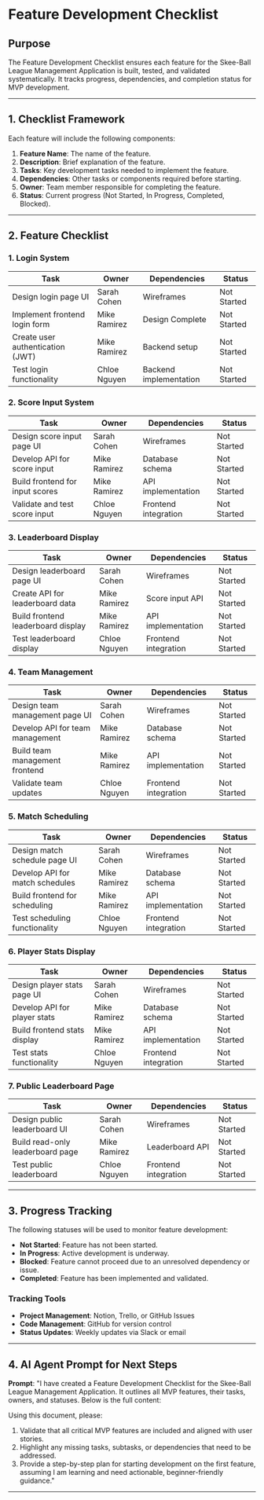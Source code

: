 # Feature Development Checklist

## Purpose
The Feature Development Checklist ensures each feature for the Skee-Ball League Management Application is built, tested, and validated systematically. It tracks progress, dependencies, and completion status for MVP development.

---

## 1. Checklist Framework
Each feature will include the following components:
1. **Feature Name**: The name of the feature.
2. **Description**: Brief explanation of the feature.
3. **Tasks**: Key development tasks needed to implement the feature.
4. **Dependencies**: Other tasks or components required before starting.
5. **Owner**: Team member responsible for completing the feature.
6. **Status**: Current progress (Not Started, In Progress, Completed, Blocked).

---

## 2. Feature Checklist

### **1. Login System**
| **Task**                           | **Owner**       | **Dependencies**       | **Status**       |
|-----------------------------------|-----------------|------------------------|------------------|
| Design login page UI               | Sarah Cohen     | Wireframes             | Not Started      |
| Implement frontend login form      | Mike Ramirez    | Design Complete        | Not Started      |
| Create user authentication (JWT)   | Mike Ramirez    | Backend setup          | Not Started      |
| Test login functionality           | Chloe Nguyen    | Backend implementation | Not Started      |

### **2. Score Input System**
| **Task**                           | **Owner**       | **Dependencies**       | **Status**       |
|-----------------------------------|-----------------|------------------------|------------------|
| Design score input page UI         | Sarah Cohen     | Wireframes             | Not Started      |
| Develop API for score input        | Mike Ramirez    | Database schema        | Not Started      |
| Build frontend for input scores    | Mike Ramirez    | API implementation     | Not Started      |
| Validate and test score input      | Chloe Nguyen    | Frontend integration   | Not Started      |

### **3. Leaderboard Display**
| **Task**                           | **Owner**       | **Dependencies**       | **Status**       |
|-----------------------------------|-----------------|------------------------|------------------|
| Design leaderboard page UI         | Sarah Cohen     | Wireframes             | Not Started      |
| Create API for leaderboard data    | Mike Ramirez    | Score input API        | Not Started      |
| Build frontend leaderboard display | Mike Ramirez    | API implementation     | Not Started      |
| Test leaderboard display           | Chloe Nguyen    | Frontend integration   | Not Started      |

### **4. Team Management**
| **Task**                           | **Owner**       | **Dependencies**       | **Status**       |
|-----------------------------------|-----------------|------------------------|------------------|
| Design team management page UI     | Sarah Cohen     | Wireframes             | Not Started      |
| Develop API for team management    | Mike Ramirez    | Database schema        | Not Started      |
| Build team management frontend     | Mike Ramirez    | API implementation     | Not Started      |
| Validate team updates              | Chloe Nguyen    | Frontend integration   | Not Started      |

### **5. Match Scheduling**
| **Task**                           | **Owner**       | **Dependencies**       | **Status**       |
|-----------------------------------|-----------------|------------------------|------------------|
| Design match schedule page UI      | Sarah Cohen     | Wireframes             | Not Started      |
| Develop API for match schedules    | Mike Ramirez    | Database schema        | Not Started      |
| Build frontend for scheduling      | Mike Ramirez    | API implementation     | Not Started      |
| Test scheduling functionality      | Chloe Nguyen    | Frontend integration   | Not Started      |

### **6. Player Stats Display**
| **Task**                           | **Owner**       | **Dependencies**       | **Status**       |
|-----------------------------------|-----------------|------------------------|------------------|
| Design player stats page UI        | Sarah Cohen     | Wireframes             | Not Started      |
| Develop API for player stats       | Mike Ramirez    | Database schema        | Not Started      |
| Build frontend stats display       | Mike Ramirez    | API implementation     | Not Started      |
| Test stats functionality           | Chloe Nguyen    | Frontend integration   | Not Started      |

### **7. Public Leaderboard Page**
| **Task**                           | **Owner**       | **Dependencies**       | **Status**       |
|-----------------------------------|-----------------|------------------------|------------------|
| Design public leaderboard UI       | Sarah Cohen     | Wireframes             | Not Started      |
| Build read-only leaderboard page   | Mike Ramirez    | Leaderboard API        | Not Started      |
| Test public leaderboard            | Chloe Nguyen    | Frontend integration   | Not Started      |

---

## 3. Progress Tracking
The following statuses will be used to monitor feature development:
- **Not Started**: Feature has not been started.
- **In Progress**: Active development is underway.
- **Blocked**: Feature cannot proceed due to an unresolved dependency or issue.
- **Completed**: Feature has been implemented and validated.

### Tracking Tools
- **Project Management**: Notion, Trello, or GitHub Issues
- **Code Management**: GitHub for version control
- **Status Updates**: Weekly updates via Slack or email

---

## 4. AI Agent Prompt for Next Steps
**Prompt**:
"I have created a Feature Development Checklist for the Skee-Ball League Management Application. It outlines all MVP features, their tasks, owners, and statuses. Below is the full content:

<Insert Feature Development Checklist Here>

Using this document, please:
1. Validate that all critical MVP features are included and aligned with user stories.
2. Highlight any missing tasks, subtasks, or dependencies that need to be addressed.
3. Provide a step-by-step plan for starting development on the first feature, assuming I am learning and need actionable, beginner-friendly guidance."

---

